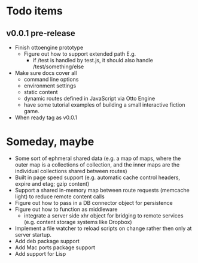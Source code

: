 
# Todo items

## v0.0.1 pre-release

+ Finish ottoengine prototype
    - Figure out how to support extended path E.g.
        + if /test is handled by test.js, it should also handle /test/something/else
+ Make sure docs cover all 
    - command line options
    - environment settings
    - static content 
    - dynamic routes defined in JavaScript via Otto Engine
    - have some tutorial examples of building a small interactive fiction game.
+ When ready tag as v0.0.1


# Someday, maybe

+ Some sort of ephmeral shared data (e.g. a map of maps, where the outer map is a collections of collection, and the inner maps are the individual collections shared between routes)
+ Built in page speed support (e.g. automatic cache control headers, expire and etag; gzip content)
+ Support a shared in-memory map between route requests (memcache light) to reduce remote content calls
+ Figure out how to pass in a DB connector object for persistence
+ Figure out how to function as middleware
    - integrate a server side xhr object for bridging to remote services (e.g. content storage systems like Dropbox)
+ Implement a file watcher to reload scripts on change rather then only at server startup.
+ Add deb package support
+ Add Mac ports package support
+ Add support for Lisp

